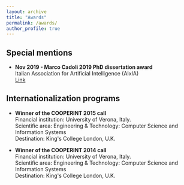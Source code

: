 ```yaml
---
layout: archive
title: "Awards"
permalink: /awards/
author_profile: true
---
```


## Special mentions
- **Nov 2019 - Marco Cadoli 2019 PhD dissertation award**<br/>Italian Association for Artificial Intelligence (AIxIA)<br/>[Link](https://aixia.it/premi/premio-per-neodottori-di-ricerca-marco-cadoli-annuale/)

## Internationalization programs

- **Winner of the COOPERINT 2015 call**<br/>Financial institution: University of Verona, Italy.<br/>Scientific area: Engineering & Technology: Computer Science and Information Systems<br/>Destination: King's College London, U.K.

- **Winner of the COOPERINT 2014 call**<br/>Financial institution: University of Verona, Italy.<br/>Scientific area: Engineering & Technology: Computer Science and Information Systems<br/>Destination: King's College London, U.K.